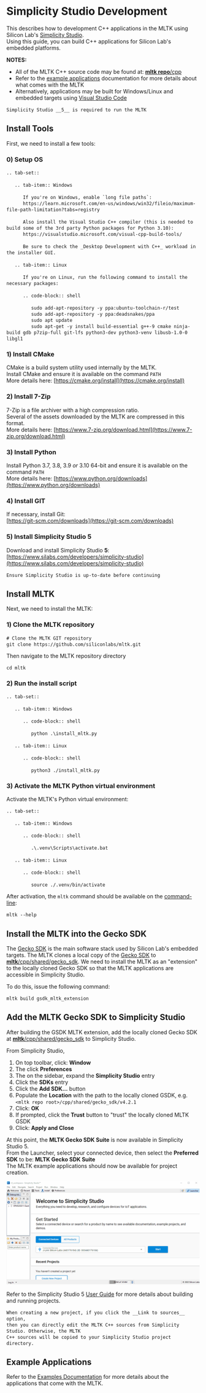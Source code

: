 # Simplicity Studio Development

This describes how to development C++ applications in the MLTK using Silicon Lab's [Simplicity Studio](https://www.silabs.com/developers/simplicity-studio).  
Using this guide, you can build C++ applications for Silicon Lab's embedded platforms.

__NOTES:__  
- All of the MLTK C++ source code may be found at: [__mltk repo__/cpp](../../cpp)  
- Refer to the [example applications](./examples/index.md) documentation for more details about what comes with the MLTK
- Alternatively, applications may be built for Windows/Linux and embedded targets using [Visual Studio Code](./vscode.md)


```{warning} 
Simplicity Studio __5__ is required to run the MLTK
```


## Install Tools

First, we need to install a few tools:

### 0) Setup OS

```{eval-rst}
.. tab-set::

   .. tab-item:: Windows

      If you're on Windows, enable `long file paths`:
      https://learn.microsoft.com/en-us/windows/win32/fileio/maximum-file-path-limitation?tabs=registry

      Also install the Visual Studio C++ compiler (this is needed to build some of the 3rd party Python packages for Python 3.10):
      https://visualstudio.microsoft.com/visual-cpp-build-tools/

      Be sure to check the _Desktop Development with C++_ workload in the installer GUI.

   .. tab-item:: Linux

      If you're on Linux, run the following command to install the necessary packages: 

      .. code-block:: shell

         sudo add-apt-repository -y ppa:ubuntu-toolchain-r/test
         sudo add-apt-repository -y ppa:deadsnakes/ppa
         sudo apt update
         sudo apt-get -y install build-essential g++-9 cmake ninja-build gdb p7zip-full git-lfs python3-dev python3-venv libusb-1.0-0 libgl1

```

### 1) Install CMake

CMake is a build system utility used internally by the MLTK.  
Install CMake and ensure it is available on the command `PATH`  
More details here: [https://cmake.org/install](https://cmake.org/install)

### 2) Install 7-Zip

7-Zip is a file archiver with a high compression ratio.  
Several of the assets downloaded by the MLTK are compressed in this format.  
More details here: [https://www.7-zip.org/download.html](https://www.7-zip.org/download.html)

### 3) Install Python

Install Python 3.7, 3.8, 3.9 _or_ 3.10 64-bit and ensure it is available on the command `PATH`  
More details here: [https://www.python.org/downloads](https://www.python.org/downloads)

### 4) Install GIT

If necessary, install Git:  
[https://git-scm.com/downloads](https://git-scm.com/downloads)


### 5) Install Simplicity Studio 5

Download and install Simplicity Studio __5__:  
[https://www.silabs.com/developers/simplicity-studio](https://www.silabs.com/developers/simplicity-studio)

```{warning} 
Ensure Simplicity Studio is up-to-date before continuing
```


## Install MLTK

Next, we need to install the MLTK:


### 1) Clone the MLTK repository


```shell
# Clone the MLTK GIT repository
git clone https://github.com/siliconlabs/mltk.git
```

Then navigate to the MLTK repository directory

```shell
cd mltk
```


### 2) Run the install script


```{eval-rst}
.. tab-set::

   .. tab-item:: Windows

      .. code-block:: shell

         python .\install_mltk.py

   .. tab-item:: Linux

      .. code-block:: shell

         python3 ./install_mltk.py
```


### 3) Activate the MLTK Python virtual environment

Activate the MLTK's Python virtual environment:

```{eval-rst}
.. tab-set::

   .. tab-item:: Windows

      .. code-block:: shell

         .\.venv\Scripts\activate.bat

   .. tab-item:: Linux

      .. code-block:: shell

         source ./.venv/bin/activate
```


After activation, the `mltk` command should be available on the [command-line](../command_line/index.md):

```shell
mltk --help
```

## Install the MLTK into the Gecko SDK

The [Gecko SDK](https://github.com/siliconlabs/gecko_sdk) is the main software stack used by Silicon Lab's embedded targets.
The MLTK clones a local copy of the [Gecko SDK](https://github.com/siliconlabs/gecko_sdk) to [__mltk__/cpp/shared/gecko_sdk](../../cpp/shared/gecko_sdk).
We need to install the MLTK as an "extension" to the locally cloned Gecko SDK so that the MLTK applications are accessible in Simplicity Studio.

To do this, issue the following command:

```shell
mltk build gsdk_mltk_extension
```

## Add the MLTK Gecko SDK to Simplicity Studio

After building the GSDK MLTK extension, add the locally cloned Gecko SDK at [__mltk__/cpp/shared/gecko_sdk](../../cpp/shared/gecko_sdk) to Simplicity Studio.

From Simplicity Studio,  
1. On top toolbar, click: __Window__
2. The click __Preferences__
3. The on the sidebar, expand the __Simplicity Studio__ entry
4. Click the __SDKs__ entry
5. Click the __Add SDK...__ button
6. Populate the __Location__ with the path to the locally cloned GSDK, e.g. `<mltk repo root>/cpp/shared/gecko_sdk/v4.2.1`
7. Click: __OK__
9. If prompted, click the __Trust__ button to "trust" the locally cloned MLTK GSDK
9. Click: __Apply and Close__

At this point, the __MLTK Gecko SDK Suite__ is now available in Simplicity Studio 5.  
From the Launcher, select your connected device, then select the __Preferred SDK__ to be: __MLTK Gecko SDK Suite__  
The MLTK example applications should now be available for project creation.

![](../img/ss_import_mltk.gif)

Refer to the Simplicity Studio 5 [User Guide](https://docs.silabs.com/simplicity-studio-5-users-guide/5.3.0/ss-5-users-guide-overview/)
for more details about building and running projects.

```{hint}
When creating a new project, if you click the __Link to sources__ option, 
then you can directly edit the MLTK C++ sources from Simplicity Studio. Otherwise, the MLTK
C++ sources will be copied to your Simplicity Studio project directory.
```


## Example Applications

Refer to the [Examples Documentation](./examples/index.md) for more details about the applications that come with the MLTK.